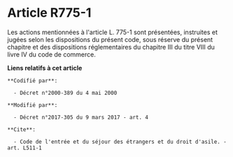 # Article R775-1

Les actions mentionnées à l'article L. 775-1 sont présentées, instruites et jugées selon les dispositions du présent code,
sous réserve du présent chapitre et des dispositions réglementaires du chapitre III du titre VIII du livre IV du code de
commerce.

**Liens relatifs à cet article**

	**Codifié par**:

	  - Décret n°2000-389 du 4 mai 2000

	**Modifié par**:

	  - Décret n°2017-305 du 9 mars 2017 - art. 4

	**Cite**:

	  - Code de l'entrée et du séjour des étrangers et du droit d'asile. - art. L511-1
